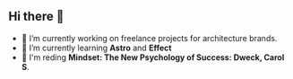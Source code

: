 Hi there 👋
----------

- 🔭 I’m currently working on freelance projects for architecture brands.
- 🌱 I’m currently learning **Astro** and **Effect**
- 📖 I'm reding **Mindset: The New Psychology of Success: Dweck, Carol S**.

<!--
**suabochica/suabochica** is a ✨ _special_ ✨ repository because its `README.md` (this file) appears on your GitHub profile.

Here are some ideas to get you started:

- 🔭 I’m currently working on ...
- 🌱 I’m currently learning ...
- 👯 I’m looking to collaborate on ...
- 🤔 I’m looking for help with ...
- 💬 Ask me about ...
- 📫 How to reach me: ...
- 😄 Pronouns: ...
- ⚡ Fun fact: ...
-->
